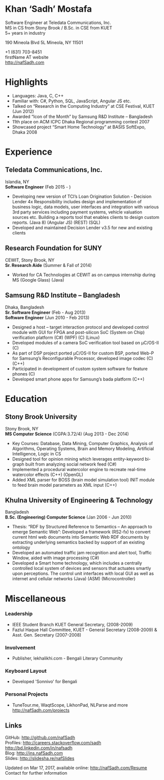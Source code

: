 Khan ‘Sadh’ Mostafa 
===================
Software Engineer at Teledata Communications, Inc.  
MS in CS from Stony Brook / B.Sc. in CSE from KUET  
5+ years in industry  

190 Mineola Blvd 5L
Mineola, NY 11501
  
+1 (631) 703-8451  
firstName AT website   
http://nafSadh.com   

Highlights
==========
* Languages: Java, C, C++ 
* Familiar with: C#, Python, SQL, JavaScript, Angular JS etc.
* Talked on “Research in the Computing Industry” at CSE Festival, KUET (Jun 2012)
* Awarded “Icon of the Month” by Samsung R&D Institute – Bangladesh
* 11th place on ACM ICPC Dhaka Regional programming contest 2007
* Showcased project “Smart Home Technology” at BASIS SoftExpo, Dhaka 2008

Experience
==========

Teledata Communications, Inc. 
-----------------------------
Islandia, NY  
**Software Engineer** (Feb 2015 - )   
* Developing new version of TCI’s Loan Origination Solution - Decision Lender 4x
Responsibility includes design and implementation of business logic, data models, user interfaces and integration with various 3rd party services including payment systems, vehicle valuation sources etc. Building a reports tool that enables clients to design custom reports. (Java 8) (Angular JS) (REST) (SQL)
* Developed and maintained Decision Lender v3.5 for new and existing clients

Research Foundation for SUNY 
----------------------------
CEWIT, Stony Brook, NY  
**Sr. Research Aide** (Summer & Fall of 2014)   
* Worked for CA Technologies at CEWIT as on campus internship during MS
(Google Glass) (Java)

Samsung R&D Institute – Bangladesh 
----------------------------------
Dhaka, Bangladesh  
**Sr. Software Engineer** (Feb - Aug 2013)   
**Software Engineer** (Jun 2010 - Feb 2013)   
* Designed a host – target interaction protocol and developed control module with GUI for FPGA and post-silicon SoC (System on Chip) verification platform
(C#) (WPF) (C) (Linux)
* Developed modules of a camera SoC verification tool based on μC/OS-II (C)
* As part of DSP project ported μC/OS-II for custom BSP, ported Web-P for Samsung’s Reconfigurable Processor, developed image codec (C) (C++)
* Participated in development of custom system software for feature phones (C)
* Developed smart phone apps for Samsung’s bada platform (C++)

Education
=========

Stony Brook University 
----------------------
Stony Brook, NY  
**MS Computer Science** (CGPA:3.72/4) (Aug 2013 - Dec 2014)   
* Key Courses: Database, Data Mining, Computer Graphics, Analysis of Algorithms, Operating Systems, Brain and Memory Modeling, Artificial Intelligence, Logic in CS
* Designed tool for opinion mining which leverages entity-keyword bi-graph built from analyzing social network feed (C#)
* Implemented a procedural watercolor engine to recreate real-time watercolor effects (C++) (OpenGL)
* Added XML parser for BOSS (brain model simulation tool) INIT module to feed brain model parameters as XML input (C++)

Khulna University of Engineering & Technology 
---------------------------------------------
Bangladesh  
**B.Sc. (Engineering) Computer Science** (Jan 2006 - Jun 2010)   
* Thesis: “RDF by Structured Reference to Semantics – An approach to emerge Semantic Web”: Developed a framework (RS2-fx) to convert current html web documents into Semantic Web RDF documents by extracting underlying semantics backed by support of an existing ontology
* Developed an automated traffic jam recognition and alert tool, Traffic Window, aided with image processing (C#)
* Developed a Smart home technology, which includes a centrally controlled local system of devices and sensors that actuates smartly upon perceptions. The control unit interfaces with local GUI as well as internet and cellular networks 
(Java) (ASM) (Microcontroller)

Miscellaneous
=============
### Leadership
* IEEE Student Branch KUET
General Secretary, (2008-2009)
* Fazlul Haque Hall Committee, KUET - General Secretary (2008-2009) & Asst. Gen. Secretary (2007-2008)
### Involvement
* Publisher, lekhalikhi.com - Bengali Literary Community
### Keyboard Layout
* Developed 'Sonnivo' for Bengali
### Personal Projects
* TuneTour.me, WaqtScope, LikhonPad, NLParse and more
http://nafSadh.com/projects

Links
-----
GitHub: http://github.com/nafSadh  
Profiles: http://careers.stackoverflow.com/sadh   http://bd.linkedin.com/in/nafsadh  
Blog: http://ins.nafSadh.com  
Slides: http://slidesha.re/nafSlides  

Updated on Mar 17, 2017, available online: http://nafSadh.com/Resume 
Contact for further information

